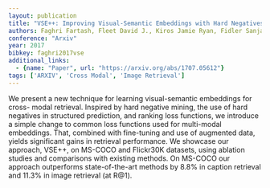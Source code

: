 ```yaml
---
layout: publication
title: "VSE++: Improving Visual-Semantic Embeddings with Hard Negatives"
authors: Faghri Fartash, Fleet David J., Kiros Jamie Ryan, Fidler Sanja
conference: "Arxiv"
year: 2017
bibkey: faghri2017vse
additional_links:
  - {name: "Paper", url: "https://arxiv.org/abs/1707.05612"}
tags: ['ARXIV', 'Cross Modal', 'Image Retrieval']
---
```

We present a new technique for learning visual-semantic embeddings for cross-
modal retrieval. Inspired by hard negative mining, the use of hard negatives in
structured prediction, and ranking loss functions, we introduce a simple change
to common loss functions used for multi-modal embeddings. That, combined with
fine-tuning and use of augmented data, yields significant gains in retrieval
performance. We showcase our approach, VSE++, on MS-COCO and Flickr30K datasets,
using ablation studies and comparisons with existing methods. On MS-COCO our
approach outperforms state-of-the-art methods by 8.8% in caption retrieval and
11.3% in image retrieval (at R@1).
